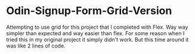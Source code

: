 # Odin-Signup-Form-Grid-Version
Attempting to use grid for this project that I completed with Flex.
Way way simpler than expected and way easier than flex. For some reason when I tried this in my original project it simply didn't work. But this time around it was like 2 lines of code. 